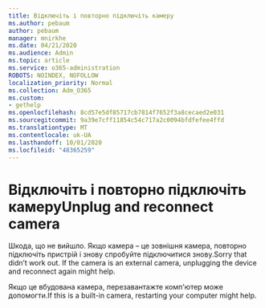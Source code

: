 ```yaml
---
title: Відключіть і повторно підключіть камеру
ms.author: pebaum
author: pebaum
manager: mnirkhe
ms.date: 04/21/2020
ms.audience: Admin
ms.topic: article
ms.service: o365-administration
ROBOTS: NOINDEX, NOFOLLOW
localization_priority: Normal
ms.collection: Adm_O365
ms.custom:
- gethelp
ms.openlocfilehash: 8cd57e5df85717cb7814f7652f3a8cecaed2e031
ms.sourcegitcommit: 9a39e7cff11854c54c717a2c0094bfdfefee4ffd
ms.translationtype: MT
ms.contentlocale: uk-UA
ms.lasthandoff: 10/01/2020
ms.locfileid: "48365259"
---
```

# <a name="unplug-and-reconnect-camera"></a><span data-ttu-id="f4c35-102">Відключіть і повторно підключіть камеру</span><span class="sxs-lookup"><span data-stu-id="f4c35-102">Unplug and reconnect camera</span></span>

<span data-ttu-id="f4c35-103">Шкода, що не вийшло. Якщо камера – це зовнішня камера, повторно підключіть пристрій і знову спробуйте підключитися знову.</span><span class="sxs-lookup"><span data-stu-id="f4c35-103">Sorry that didn’t work out. If the camera is an external camera, unplugging the device and reconnect again might help.</span></span>

<span data-ttu-id="f4c35-104">Якщо це вбудована камера, перезавантажте комп'ютер може допомогти.</span><span class="sxs-lookup"><span data-stu-id="f4c35-104">If this is a built-in camera, restarting your computer might help.</span></span>
